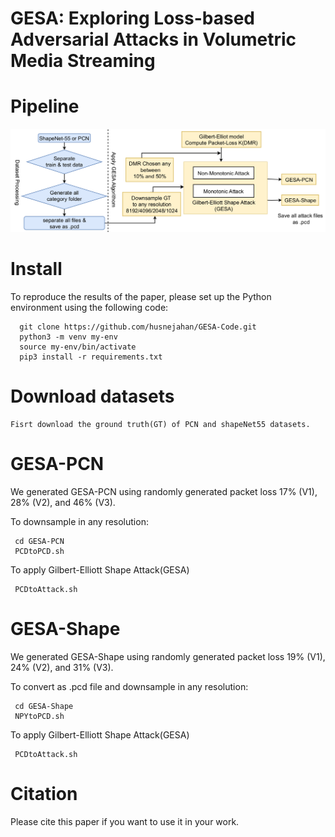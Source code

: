 # GESA: Exploring Loss-based Adversarial Attacks in Volumetric Media Streaming

# Pipeline
 
<img src="./resources/pipeline.png" width="650"/>

# Install

To reproduce the results of the paper, please set up the Python environment using the following code:

      git clone https://github.com/husnejahan/GESA-Code.git
      python3 -m venv my-env
      source my-env/bin/activate
      pip3 install -r requirements.txt

# Download datasets
    Fisrt download the ground truth(GT) of PCN and shapeNet55 datasets.

# GESA-PCN

We generated GESA-PCN using randomly generated packet loss 17% (V1), 28% (V2), and 46% (V3).

To downsample in any resolution:

     cd GESA-PCN
     PCDtoPCD.sh

 To apply Gilbert-Elliott Shape Attack(GESA)  
 
     PCDtoAttack.sh

# GESA-Shape

We generated GESA-Shape using randomly generated packet loss 19% (V1), 24% (V2), and 31% (V3). 

To convert as .pcd file and downsample in any resolution:

     cd GESA-Shape
     NPYtoPCD.sh

To apply Gilbert-Elliott Shape Attack(GESA) 

     PCDtoAttack.sh


# Citation

Please cite this paper if you want to use it in your work.
